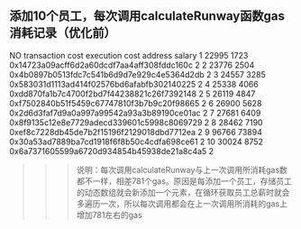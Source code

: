 
## 添加10个员工，每次调用calculateRunway函数gas消耗记录（优化前）
NO	transaction cost	execution cost	address	                                        salary
1	22995	            1723	        0x14723a09acff6d2a60dcdf7aa4aff308fddc160c	    2
2	23776	            2504	        0x4b0897b0513fdc7c541b6d9d7e929c4e5364d2db	    2
3	24557	            3285	        0x583031d1113ad414f02576bd6afabfb302140225	    2
4	25338	            4066	        0xdd870fa1b7c4700f2bd7f44238821c26f7392148	    2
5	26119	            4847	        0xf7502840b51f5459c67747810f3b7b9c20f98665	    2
6	26900	            5628	        0x2d6d3faf7d9a0a997a99542a93a3b89190ce01ac	    2
7	27681	            6409	        0x8f9135c12e8e7729adecd339601c5998c8069729	    2
8	28462	            7190	        0xef8c7228db45de7b2f15196f2129018dbd7712ea	    2
9	96766	            73894	        0x30a53ad7889ba7cd1918f6f8b50c4cdfa698ce61	    2
10	30024	            8752	        0x6a7371605599a6720d934854b45938de21a8c4a5	    2
			

>>> 说明：每次调用calculateRunway与上一次调用所消耗gas数都不一样，相差781个gas。原因是每添加一个员工，存储员工的动态数组就会新添加一个元素，在循环获取员工总薪时就会多遍历一次，所以每次调用都会在上一次调用所消耗的gas上增加781左右的gas           